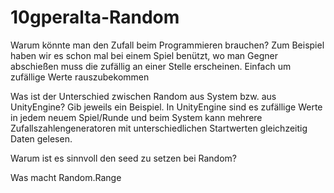 # 10gperalta-Random

Warum könnte man den Zufall beim Programmieren brauchen?
Zum Beispiel haben wir es schon mal bei einem Spiel benützt, wo man Gegner abschießen muss die zufällig an einer Stelle erscheinen. Einfach um zufällige Werte rauszubekommen

Was ist der Unterschied zwischen Random aus System bzw. aus UnityEngine?
Gib jeweils ein Beispiel. In UnityEngine sind es zufällige Werte in jedem neuem Spiel/Runde und beim System  kann mehrere Zufallszahlengeneratoren mit unterschiedlichen Startwerten gleichzeitig Daten gelesen.

Warum ist es sinnvoll den seed zu setzen bei Random?

Was macht 
Random.Range 
